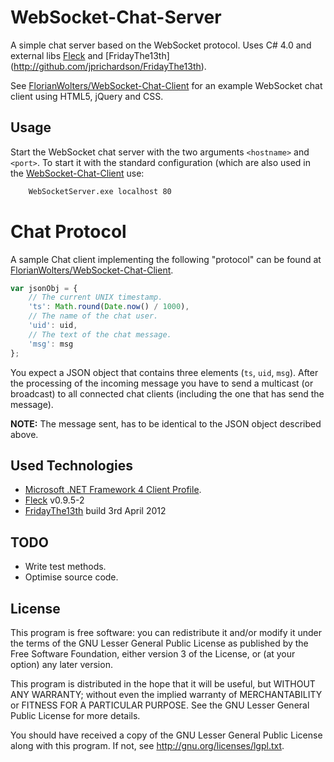 # WebSocket-Chat-Server

A simple chat server based on the WebSocket protocol. Uses C# 4.0 and external libs [Fleck](http://github.com/statianzo/Fleck) and [FridayThe13th] (http://github.com/jprichardson/FridayThe13th).

See [FlorianWolters/WebSocket-Chat-Client](http://github.com/FlorianWolters/WebSocket-Chat-Client) for an example WebSocket chat client using HTML5, jQuery and CSS.


## Usage

Start the WebSocket chat server with the two arguments `<hostname>` and `<port>`. To start it with the standard configuration (which are also used in the [WebSocket-Chat-Client](http://github.com/FlorianWolters/WebSocket-Chat-Client) use:
```cmd
    WebSocketServer.exe localhost 80
```

# Chat Protocol

A sample Chat client implementing the following "protocol" can be found at [FlorianWolters/WebSocket-Chat-Client](http://github.com/FlorianWolters/WebSocket-Chat-Client).

```js
var jsonObj = {
    // The current UNIX timestamp.
    'ts': Math.round(Date.now() / 1000),
    // The name of the chat user.
    'uid': uid,
    // The text of the chat message.
    'msg': msg
};
```

You expect a JSON object that contains three elements (`ts`, `uid`, `msg`). After the processing of the incoming message you have to send a multicast (or broadcast) to all connected chat clients (including the one that has send the message).

**NOTE:** The message sent, has to be identical to the JSON object described above.

## Used Technologies

* [Microsoft .NET Framework 4 Client Profile](http://microsoft.com/downloads/details.aspx?familyid=5765d7a8-7722-4888-a970-ac39b33fd8ab).
* [Fleck](http://github.com/statianzo/Fleck) v0.9.5-2
* [FridayThe13th](http://github.com/jprichardson/FridayThe13th) build 3rd April 2012

## TODO

* Write test methods.
* Optimise source code.

## License

This program is free software: you can redistribute it and/or modify it under the terms of the GNU Lesser General Public License as published by the Free Software Foundation, either version 3 of the License, or (at your option) any later version.

This program is distributed in the hope that it will be useful, but WITHOUT ANY WARRANTY; without even the implied warranty of MERCHANTABILITY or FITNESS FOR A PARTICULAR PURPOSE.  See the GNU Lesser General Public License for more details.

You should have received a copy of the GNU Lesser General Public License along with this program. If not, see http://gnu.org/licenses/lgpl.txt.

